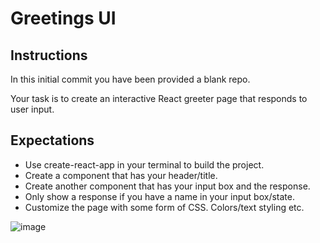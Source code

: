 # Greetings UI

## Instructions
In this initial commit you have been provided a blank repo.

Your task is to create an interactive React greeter page that responds to user input.

## Expectations
- Use create-react-app in your terminal to build the project.
- Create a component that has your header/title.
- Create another component that has your input box and the response.
- Only show a response if you have a name in your input box/state.
- Customize the page with some form of CSS. Colors/text styling etc.

![image](https://i.ibb.co/mt6j8v3/page.gif)